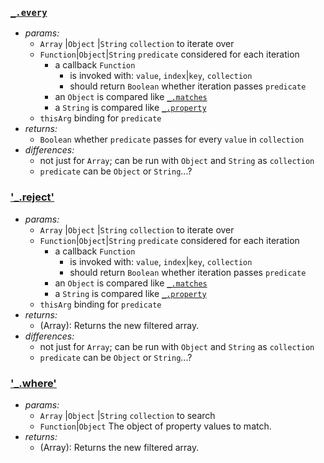 ### [`_.every`](http://lodash.com/docs#every)

* _params:_
  * `Array` |`Object` |`String` `collection` to iterate over
  * `Function`|`Object`|`String` `predicate` considered for each iteration
    * a callback `Function`
      * is invoked with: `value`, `index`|`key`, `collection`
      * should return `Boolean` whether iteration passes `predicate`
    * an `Object` is compared like [`_.matches`](http://lodash.com/docs#matches)
    * a `String` is compared like [`_.property`](http://lodash.com/docs#property)
  * `thisArg` binding for `predicate`
* _returns:_
  * `Boolean` whether `predicate` passes for every `value` in `collection`
* _differences:_
  * not just for `Array`; can be run with `Object` and `String` as `collection`
  * `predicate` can be `Object` or `String`...?


### ['_.reject'](https://lodash.com/docs#reject)

* _params:_
  * `Array` |`Object` |`String` `collection` to iterate over
  * `Function`|`Object`|`String` `predicate` considered for each iteration
    * a callback `Function`
      * is invoked with: `value`, `index`|`key`, `collection`
      * should return `Boolean` whether iteration passes `predicate`
    * an `Object` is compared like [`_.matches`](http://lodash.com/docs#matches)
    * a `String` is compared like [`_.property`](http://lodash.com/docs#property)
  * `thisArg` binding for `predicate`
* _returns:_
  * (Array): Returns the new filtered array.
* _differences:_
  * not just for `Array`; can be run with `Object` and `String` as `collection`
  * `predicate` can be `Object` or `String`...?
  

### ['_.where'](https://lodash.com/docs#where)

* _params:_
  * `Array` |`Object` |`String` `collection` to search
  * `Function`|`Object` The object of property values to match.
* _returns:_
  * (Array): Returns the new filtered array.